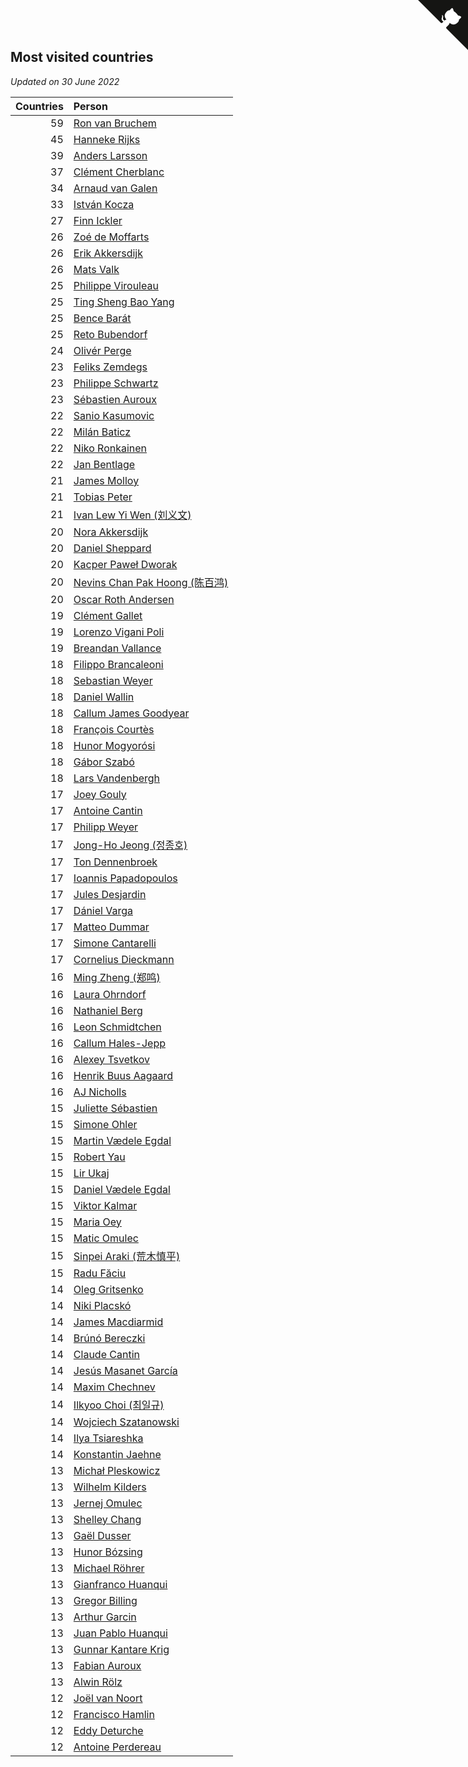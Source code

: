 ## Most visited countries

*Updated on 30 June 2022*

| Countries | Person |
| ---: | :--- |
| 59 | [Ron van Bruchem](https://www.worldcubeassociation.org/persons/2003BRUC01) |
| 45 | [Hanneke Rijks](https://www.worldcubeassociation.org/persons/2008RIJK01) |
| 39 | [Anders Larsson](https://www.worldcubeassociation.org/persons/2003LARS01) |
| 37 | [Clément Cherblanc](https://www.worldcubeassociation.org/persons/2014CHER05) |
| 34 | [Arnaud van Galen](https://www.worldcubeassociation.org/persons/2006GALE01) |
| 33 | [István Kocza](https://www.worldcubeassociation.org/persons/2005KOCZ01) |
| 27 | [Finn Ickler](https://www.worldcubeassociation.org/persons/2012ICKL01) |
| 26 | [Zoé de Moffarts](https://www.worldcubeassociation.org/persons/2010MOFF02) |
| 26 | [Erik Akkersdijk](https://www.worldcubeassociation.org/persons/2005AKKE01) |
| 26 | [Mats Valk](https://www.worldcubeassociation.org/persons/2007VALK01) |
| 25 | [Philippe Virouleau](https://www.worldcubeassociation.org/persons/2008VIRO01) |
| 25 | [Ting Sheng Bao Yang](https://www.worldcubeassociation.org/persons/2008BAOY01) |
| 25 | [Bence Barát](https://www.worldcubeassociation.org/persons/2008BARA01) |
| 25 | [Reto Bubendorf](https://www.worldcubeassociation.org/persons/2012BUBE01) |
| 24 | [Olivér Perge](https://www.worldcubeassociation.org/persons/2007PERG01) |
| 23 | [Feliks Zemdegs](https://www.worldcubeassociation.org/persons/2009ZEMD01) |
| 23 | [Philippe Schwartz](https://www.worldcubeassociation.org/persons/2018SCHW02) |
| 23 | [Sébastien Auroux](https://www.worldcubeassociation.org/persons/2008AURO01) |
| 22 | [Sanio Kasumovic](https://www.worldcubeassociation.org/persons/2009KASU01) |
| 22 | [Milán Baticz](https://www.worldcubeassociation.org/persons/2005BATI01) |
| 22 | [Niko Ronkainen](https://www.worldcubeassociation.org/persons/2010RONK01) |
| 22 | [Jan Bentlage](https://www.worldcubeassociation.org/persons/2010BENT01) |
| 21 | [James Molloy](https://www.worldcubeassociation.org/persons/2011MOLL01) |
| 21 | [Tobias Peter](https://www.worldcubeassociation.org/persons/2014PETE03) |
| 21 | [Ivan Lew Yi Wen (刘义文)](https://www.worldcubeassociation.org/persons/2012WENI01) |
| 20 | [Nora Akkersdijk](https://www.worldcubeassociation.org/persons/2009CHRI03) |
| 20 | [Daniel Sheppard](https://www.worldcubeassociation.org/persons/2009SHEP01) |
| 20 | [Kacper Paweł Dworak](https://www.worldcubeassociation.org/persons/2020DWOR01) |
| 20 | [Nevins Chan Pak Hoong (陈百鸿)](https://www.worldcubeassociation.org/persons/2010CHAN20) |
| 20 | [Oscar Roth Andersen](https://www.worldcubeassociation.org/persons/2008ANDE02) |
| 19 | [Clément Gallet](https://www.worldcubeassociation.org/persons/2004GALL02) |
| 19 | [Lorenzo Vigani Poli](https://www.worldcubeassociation.org/persons/2007POLI01) |
| 19 | [Breandan Vallance](https://www.worldcubeassociation.org/persons/2007VALL01) |
| 18 | [Filippo Brancaleoni](https://www.worldcubeassociation.org/persons/2008BRAN01) |
| 18 | [Sebastian Weyer](https://www.worldcubeassociation.org/persons/2010WEYE02) |
| 18 | [Daniel Wallin](https://www.worldcubeassociation.org/persons/2013WALL03) |
| 18 | [Callum James Goodyear](https://www.worldcubeassociation.org/persons/2012GOOD02) |
| 18 | [François Courtès](https://www.worldcubeassociation.org/persons/2008COUR01) |
| 18 | [Hunor Mogyorósi](https://www.worldcubeassociation.org/persons/2015MOGY01) |
| 18 | [Gábor Szabó](https://www.worldcubeassociation.org/persons/2005SZAB02) |
| 18 | [Lars Vandenbergh](https://www.worldcubeassociation.org/persons/2003VAND01) |
| 17 | [Joey Gouly](https://www.worldcubeassociation.org/persons/2007GOUL01) |
| 17 | [Antoine Cantin](https://www.worldcubeassociation.org/persons/2010CANT02) |
| 17 | [Philipp Weyer](https://www.worldcubeassociation.org/persons/2010WEYE01) |
| 17 | [Jong-Ho Jeong (정종호)](https://www.worldcubeassociation.org/persons/2008JONG03) |
| 17 | [Ton Dennenbroek](https://www.worldcubeassociation.org/persons/2003DENN01) |
| 17 | [Ioannis Papadopoulos](https://www.worldcubeassociation.org/persons/2013PAPA01) |
| 17 | [Jules Desjardin](https://www.worldcubeassociation.org/persons/2010DESJ01) |
| 17 | [Dániel Varga](https://www.worldcubeassociation.org/persons/2008VARG01) |
| 17 | [Matteo Dummar](https://www.worldcubeassociation.org/persons/2017DUMM01) |
| 17 | [Simone Cantarelli](https://www.worldcubeassociation.org/persons/2012CANT02) |
| 17 | [Cornelius Dieckmann](https://www.worldcubeassociation.org/persons/2009DIEC01) |
| 16 | [Ming Zheng (郑鸣)](https://www.worldcubeassociation.org/persons/2009ZHEN11) |
| 16 | [Laura Ohrndorf](https://www.worldcubeassociation.org/persons/2009OHRN01) |
| 16 | [Nathaniel Berg](https://www.worldcubeassociation.org/persons/2012BERG04) |
| 16 | [Leon Schmidtchen](https://www.worldcubeassociation.org/persons/2010SCHM01) |
| 16 | [Callum Hales-Jepp](https://www.worldcubeassociation.org/persons/2012HALE01) |
| 16 | [Alexey Tsvetkov](https://www.worldcubeassociation.org/persons/2017TSVE02) |
| 16 | [Henrik Buus Aagaard](https://www.worldcubeassociation.org/persons/2006BUUS01) |
| 16 | [AJ Nicholls](https://www.worldcubeassociation.org/persons/2015NICH04) |
| 15 | [Juliette Sébastien](https://www.worldcubeassociation.org/persons/2014SEBA01) |
| 15 | [Simone Ohler](https://www.worldcubeassociation.org/persons/2014OHLE01) |
| 15 | [Martin Vædele Egdal](https://www.worldcubeassociation.org/persons/2013EGDA02) |
| 15 | [Robert Yau](https://www.worldcubeassociation.org/persons/2009YAUR01) |
| 15 | [Lir Ukaj](https://www.worldcubeassociation.org/persons/2016UKAJ01) |
| 15 | [Daniel Vædele Egdal](https://www.worldcubeassociation.org/persons/2013EGDA01) |
| 15 | [Viktor Kalmar](https://www.worldcubeassociation.org/persons/2011KALM01) |
| 15 | [Maria Oey](https://www.worldcubeassociation.org/persons/2007OEYM01) |
| 15 | [Matic Omulec](https://www.worldcubeassociation.org/persons/2010OMUL02) |
| 15 | [Sinpei Araki (荒木慎平)](https://www.worldcubeassociation.org/persons/2006ARAK01) |
| 15 | [Radu Făciu](https://www.worldcubeassociation.org/persons/2009FACI01) |
| 14 | [Oleg Gritsenko](https://www.worldcubeassociation.org/persons/2011GRIT01) |
| 14 | [Niki Placskó](https://www.worldcubeassociation.org/persons/2008PLAC01) |
| 14 | [James Macdiarmid](https://www.worldcubeassociation.org/persons/2015MACD03) |
| 14 | [Brúnó Bereczki](https://www.worldcubeassociation.org/persons/2008BERE01) |
| 14 | [Claude Cantin](https://www.worldcubeassociation.org/persons/2012CANT01) |
| 14 | [Jesús Masanet García](https://www.worldcubeassociation.org/persons/2004MASA01) |
| 14 | [Maxim Chechnev](https://www.worldcubeassociation.org/persons/2011CHEC01) |
| 14 | [Ilkyoo Choi (최일규)](https://www.worldcubeassociation.org/persons/2008CHOI04) |
| 14 | [Wojciech Szatanowski](https://www.worldcubeassociation.org/persons/2011SZAT01) |
| 14 | [Ilya Tsiareshka](https://www.worldcubeassociation.org/persons/2012TERE01) |
| 14 | [Konstantin Jaehne](https://www.worldcubeassociation.org/persons/2015JAEH01) |
| 13 | [Michał Pleskowicz](https://www.worldcubeassociation.org/persons/2009PLES01) |
| 13 | [Wilhelm Kilders](https://www.worldcubeassociation.org/persons/2010KILD02) |
| 13 | [Jernej Omulec](https://www.worldcubeassociation.org/persons/2010OMUL01) |
| 13 | [Shelley Chang](https://www.worldcubeassociation.org/persons/2004CHAN04) |
| 13 | [Gaël Dusser](https://www.worldcubeassociation.org/persons/2007DUSS01) |
| 13 | [Hunor Bózsing](https://www.worldcubeassociation.org/persons/2009BOZS01) |
| 13 | [Michael Röhrer](https://www.worldcubeassociation.org/persons/2009ROHR01) |
| 13 | [Gianfranco Huanqui](https://www.worldcubeassociation.org/persons/2013HUAN29) |
| 13 | [Gregor Billing](https://www.worldcubeassociation.org/persons/2012BILL01) |
| 13 | [Arthur Garcin](https://www.worldcubeassociation.org/persons/2014GARC27) |
| 13 | [Juan Pablo Huanqui](https://www.worldcubeassociation.org/persons/2013HUAN30) |
| 13 | [Gunnar Kantare Krig](https://www.worldcubeassociation.org/persons/2004KRIG01) |
| 13 | [Fabian Auroux](https://www.worldcubeassociation.org/persons/2009AURO01) |
| 13 | [Alwin Rölz](https://www.worldcubeassociation.org/persons/2016ROLZ01) |
| 12 | [Joël van Noort](https://www.worldcubeassociation.org/persons/2004NOOR01) |
| 12 | [Francisco Hamlin](https://www.worldcubeassociation.org/persons/2012HAML01) |
| 12 | [Eddy Deturche](https://www.worldcubeassociation.org/persons/2014DETU01) |
| 12 | [Antoine Perdereau](https://www.worldcubeassociation.org/persons/2007PERD01) |


<a href="https://github.com/JustinTimeCuber/wca_statistics" class="github-corner" aria-label="View source on Github"><svg width="80" height="80" viewBox="0 0 250 250" style="fill:#151513; color:#fff; position: absolute; top: 0; border: 0; right: 0;" aria-hidden="true"><path d="M0,0 L115,115 L130,115 L142,142 L250,250 L250,0 Z"></path><path d="M128.3,109.0 C113.8,99.7 119.0,89.6 119.0,89.6 C122.0,82.7 120.5,78.6 120.5,78.6 C119.2,72.0 123.4,76.3 123.4,76.3 C127.3,80.9 125.5,87.3 125.5,87.3 C122.9,97.6 130.6,101.9 134.4,103.2" fill="currentColor" style="transform-origin: 130px 106px;" class="octo-arm"></path><path d="M115.0,115.0 C114.9,115.1 118.7,116.5 119.8,115.4 L133.7,101.6 C136.9,99.2 139.9,98.4 142.2,98.6 C133.8,88.0 127.5,74.4 143.8,58.0 C148.5,53.4 154.0,51.2 159.7,51.0 C160.3,49.4 163.2,43.6 171.4,40.1 C171.4,40.1 176.1,42.5 178.8,56.2 C183.1,58.6 187.2,61.8 190.9,65.4 C194.5,69.0 197.7,73.2 200.1,77.6 C213.8,80.2 216.3,84.9 216.3,84.9 C212.7,93.1 206.9,96.0 205.4,96.6 C205.1,102.4 203.0,107.8 198.3,112.5 C181.9,128.9 168.3,122.5 157.7,114.1 C157.9,116.9 156.7,120.9 152.7,124.9 L141.0,136.5 C139.8,137.7 141.6,141.9 141.8,141.8 Z" fill="currentColor" class="octo-body"></path></svg></a><style>.github-corner:hover .octo-arm{animation:octocat-wave 560ms ease-in-out}@keyframes octocat-wave{0%,100%{transform:rotate(0)}20%,60%{transform:rotate(-25deg)}40%,80%{transform:rotate(10deg)}}@media (max-width:500px){.github-corner:hover .octo-arm{animation:none}.github-corner .octo-arm{animation:octocat-wave 560ms ease-in-out}}</style>
